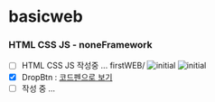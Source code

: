 # basicweb
### HTML CSS JS - noneFramework
 - [ ] HTML CSS JS 작성중 ... firstWEB/
![initial](https://user-images.githubusercontent.com/56661529/96828988-9c3d7500-1473-11eb-8ca1-f817083c58f7.png)
![initial](https://user-images.githubusercontent.com/56661529/96828501-c2164a00-1472-11eb-8cb7-e179d8d8a759.png)
 - [x] DropBtn : [코드펜으로 보기](https://codepen.io/doyle-flutter/pen/zYqQJgq)
 - [ ] 작성 중 ...
